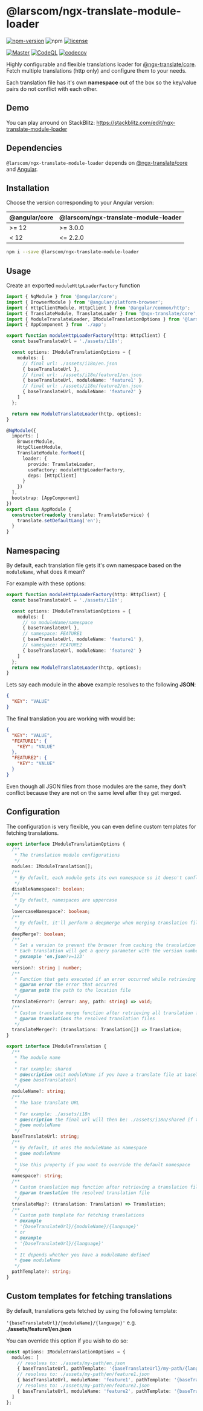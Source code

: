 # @larscom/ngx-translate-module-loader

[![npm-version](https://img.shields.io/npm/v/@larscom/ngx-translate-module-loader.svg?label=npm)](https://www.npmjs.com/package/@larscom/ngx-translate-module-loader)
![npm](https://img.shields.io/npm/dw/@larscom/ngx-translate-module-loader)
[![license](https://img.shields.io/npm/l/@larscom/ngx-translate-module-loader.svg)](https://github.com/larscom/ngx-translate-module-loader/blob/master/LICENSE)

[![Master](https://github.com/larscom/ngx-translate-module-loader/actions/workflows/workflow.yml/badge.svg?branch=master)](https://github.com/larscom/ngx-translate-module-loader/actions/workflows/workflow.yml)
[![CodeQL](https://github.com/larscom/ngx-translate-module-loader/actions/workflows/codeql-analysis.yml/badge.svg?branch=master)](https://github.com/larscom/ngx-translate-module-loader/actions/workflows/codeql-analysis.yml)
[![codecov](https://codecov.io/gh/larscom/ngx-translate-module-loader/branch/master/graph/badge.svg?token=5LWR6NXR8B)](https://codecov.io/gh/larscom/ngx-translate-module-loader)

Highly configurable and flexible translations loader for [@ngx-translate/core](https://github.com/ngx-translate/core).
Fetch multiple translations (http only) and configure them to your needs.

Each translation file has it's own **namespace** out of the box so the key/value pairs do not conflict with each other.

## Demo

You can play arround on StackBlitz:
https://stackblitz.com/edit/ngx-translate-module-loader

## Dependencies

`@larscom/ngx-translate-module-loader` depends on [@ngx-translate/core](https://github.com/ngx-translate/core) and [Angular](https://github.com/angular/angular).

## Installation

Choose the version corresponding to your Angular version:

| @angular/core | @larscom/ngx-translate-module-loader |
| ------------- | ------------------------------------ |
| >= 12         | >= 3.0.0                             |
| < 12          | <= 2.2.0                             |

```bash
npm i --save @larscom/ngx-translate-module-loader
```

## Usage

Create an exported `moduleHttpLoaderFactory` function

```ts
import { NgModule } from '@angular/core';
import { BrowserModule } from '@angular/platform-browser';
import { HttpClientModule, HttpClient } from '@angular/common/http';
import { TranslateModule, TranslateLoader } from '@ngx-translate/core';
import { ModuleTranslateLoader, IModuleTranslationOptions } from '@larscom/ngx-translate-module-loader';
import { AppComponent } from './app';

export function moduleHttpLoaderFactory(http: HttpClient) {
  const baseTranslateUrl = './assets/i18n';

  const options: IModuleTranslationOptions = {
    modules: [
      // final url: ./assets/i18n/en.json
      { baseTranslateUrl },
      // final url: ./assets/i18n/feature1/en.json
      { baseTranslateUrl, moduleName: 'feature1' },
      // final url: ./assets/i18n/feature2/en.json
      { baseTranslateUrl, moduleName: 'feature2' }
    ]
  };

  return new ModuleTranslateLoader(http, options);
}

@NgModule({
  imports: [
    BrowserModule,
    HttpClientModule,
    TranslateModule.forRoot({
      loader: {
        provide: TranslateLoader,
        useFactory: moduleHttpLoaderFactory,
        deps: [HttpClient]
      }
    })
  ],
  bootstrap: [AppComponent]
})
export class AppModule {
  constructor(readonly translate: TranslateService) {
    translate.setDefaultLang('en');
  }
}
```

## Namespacing

By default, each translation file gets it's own namespace based on the `moduleName`, what does it mean?

For example with these options:

```ts
export function moduleHttpLoaderFactory(http: HttpClient) {
  const baseTranslateUrl = './assets/i18n';

  const options: IModuleTranslationOptions = {
    modules: [
      // no moduleName/namespace
      { baseTranslateUrl },
      // namespace: FEATURE1
      { baseTranslateUrl, moduleName: 'feature1' },
      // namespace: FEATURE2
      { baseTranslateUrl, moduleName: 'feature2' }
    ]
  };
  return new ModuleTranslateLoader(http, options);
}
```

Lets say each module in the **above** example resolves to the following **JSON**:

```json
{
  "KEY": "VALUE"
}
```

The final translation you are working with would be:

```json
{
  "KEY": "VALUE",
  "FEATURE1": {
    "KEY": "VALUE"
  },
  "FEATURE2": {
    "KEY": "VALUE"
  }
}
```

Even though all JSON files from those modules are the same, they don't conflict because they are not on the same level after they get merged.

## Configuration

The configuration is very flexible, you can even define custom templates for fetching translations.

```ts
export interface IModuleTranslationOptions {
  /**
   * The translation module configurations
   */
  modules: IModuleTranslation[];
  /**
   * By default, each module gets its own namespace so it doesn't conflict with other modules
   */
  disableNamespace?: boolean;
  /**
   * By default, namespaces are uppercase
   */
  lowercaseNamespace?: boolean;
  /**
   * By default, it'll perform a deepmerge when merging translation files
   */
  deepMerge?: boolean;
  /**
   * Set a version to prevent the browser from caching the translation files.
   * Each translation will get a query parameter with the version number
   * @example 'en.json?v=123'
   */
  version?: string | number;
  /**
   * Function that gets executed if an error occurred while retrieving a translation file
   * @param error the error that occurred
   * @param path the path to the location file
   */
  translateError?: (error: any, path: string) => void;
  /**
   * Custom translate merge function after retrieving all translation files
   * @param translations the resolved translation files
   */
  translateMerger?: (translations: Translation[]) => Translation;
}
```

```ts
export interface IModuleTranslation {
  /**
   * The module name
   *
   * For example: shared
   * @description omit moduleName if you have a translate file at baseTranslateUrl level
   * @see baseTranslateUrl
   */
  moduleName?: string;
  /**
   * The base translate URL
   *
   * For example: ./assets/i18n
   * @description the final url will then be: ./assets/i18n/shared if the moduleName is shared
   * @see moduleName
   */
  baseTranslateUrl: string;
  /**
   * By default, it uses the moduleName as namespace
   * @see moduleName
   *
   * Use this property if you want to override the default namespace
   */
  namespace?: string;
  /**
   * Custom translation map function after retrieving a translation file
   * @param translation the resolved translation file
   */
  translateMap?: (translation: Translation) => Translation;
  /**
   * Custom path template for fetching translations
   * @example
   * '{baseTranslateUrl}/{moduleName}/{language}'
   * or
   * @example
   * '{baseTranslateUrl}/{language}'
   *
   * It depends whether you have a moduleName defined
   * @see moduleName
   */
  pathTemplate?: string;
}
```

## Custom templates for fetching translations

By default, translations gets fetched by using the following template:

`'{baseTranslateUrl}/{moduleName}/{language}'` e.g. **./assets/feature1/en.json**

You can override this option if you wish to do so:

```ts
const options: IModuleTranslationOptions = {
  modules: [
    // resolves to: ./assets/my-path/en.json
    { baseTranslateUrl, pathTemplate: '{baseTranslateUrl}/my-path/{language}' },
    // resolves to: ./assets/my-path/en/feature1.json
    { baseTranslateUrl, moduleName: 'feature1', pathTemplate: '{baseTranslateUrl}/my-path/{language}/{moduleName}' },
    // resolves to: ./assets/my-path/en/feature2.json
    { baseTranslateUrl, moduleName: 'feature2', pathTemplate: '{baseTranslateUrl}/my-path/{language}/{moduleName}' }
  ]
};
```
